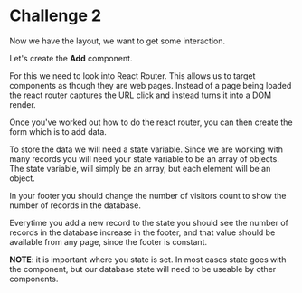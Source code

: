 # Challenge 2

Now we have the layout, we want to get some interaction.

Let's create the **Add** component.

For this we need to look into React Router.  This allows us to target components as though they are web pages.  Instead of a page being loaded the react router captures the URL click and instead turns it into a DOM render.

Once you've worked out how to do the react router, you can then create the form which is to add data.

To store the data we will need a state variable.  Since we are working with many records you will need your state variable to be an array of objects.  The state variable, will simply be an array, but each element will be an object.

In your footer you should change the number of visitors count to show the number of records in the database.

Everytime you add a new record to the state you should see the number of records in the database increase in the footer, and that value should be available from any page, since the footer is constant.

**NOTE**: it is important where you state is set.  In most cases state goes with the component, but our database state will need to be useable by other components.
